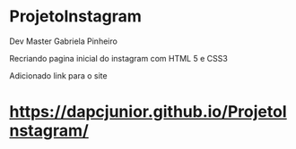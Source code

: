 # ProjetoInstagram
 
 Dev Master Gabriela Pinheiro

 Recriando pagina inicial do instagram com HTML 5 e CSS3

 
 Adicionado link para o  site
 # https://dapcjunior.github.io/ProjetoInstagram/